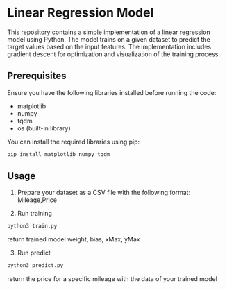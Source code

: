 # Linear Regression Model

This repository contains a simple implementation of a linear regression model using Python. The model trains on a given dataset to predict the target values based on the input features. The implementation includes gradient descent for optimization and visualization of the training process.

## Prerequisites

Ensure you have the following libraries installed before running the code:

- matplotlib
- numpy
- tqdm
- os (built-in library)

You can install the required libraries using pip:

```bash
pip install matplotlib numpy tqdm
```

## Usage

1. Prepare your dataset as a CSV file with the following format: Mileage,Price

2. Run training
```bash
python3 train.py
```
return trained model weight, bias, xMax, yMax

3. Run predict
```bash
python3 predict.py
```
return the price for a specific mileage with the data of your trained model
